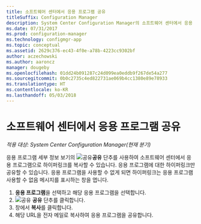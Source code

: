 ```yaml
---
title: 소프트웨어 센터에서 응용 프로그램 공유
titleSuffix: Configuration Manager
description: System Center Configuration Manager의 소프트웨어 센터에서 응용 프로그램에 대한 링크를 공유합니다.
ms.date: 07/31/2017
ms.prod: configuration-manager
ms.technology: configmgr-app
ms.topic: conceptual
ms.assetid: 2629c376-ec43-4f0e-a78b-4223cc9302bf
author: aczechowski
ms.author: aaroncz
manager: dougeby
ms.openlocfilehash: 01dd24b091287c24d099ea0eddb9f267de54a277
ms.sourcegitcommit: 0b0c2735c4ed822731ae069b4cc1380e89e78933
ms.translationtype: HT
ms.contentlocale: ko-KR
ms.lasthandoff: 05/03/2018
---
```

# <a name="share-an-application-from-software-center"></a>소프트웨어 센터에서 응용 프로그램 공유

*적용 대상: System Center Configuration Manager(현재 분기)* <!-- 1706 -->

응용 프로그램 세부 정보 보기의 ![공유](media/share15.png)**공유** 단추를 사용하여 소프트웨어 센터에서 응용 프로그램으로 하이퍼링크를 복사할 수 있습니다. 응용 프로그램에 대한 하이퍼링크만 공유할 수 있습니다. 응용 프로그램을 사용할 수 없게 되면 하이퍼링크는 응용 프로그램 사용할 수 없음 메시지를 표시하는 창을 엽니다.

1. **응용 프로그램**을 선택하고 해당 응용 프로그램을 선택합니다.
2. ![공유](media/share15.png) **공유** 단추를 클릭합니다.
3. 창에서 **복사**를 클릭합니다.
4. 해당 URL을 전자 메일로 복사하여 응용 프로그램을 공유합니다.